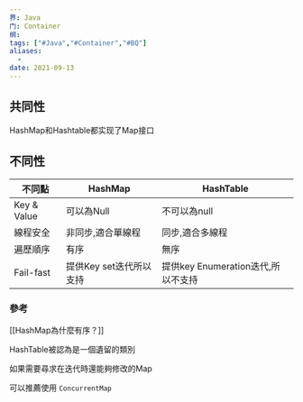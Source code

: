 ```yaml
---
界: Java
门: Container
纲: 
tags: ["#Java","#Container","#BQ"]
aliases:
  - 
date: 2021-09-13
---
```


## 共同性

HashMap和Hashtable都实现了Map接口

## 不同性

| 不同點      | HashMap                 | HashTable                          |
| ----------- | ----------------------- | ---------------------------------- |
| Key & Value | 可以為Null              | 不可以為null                       |
| 線程安全    | 非同步,適合單線程       | 同步,適合多線程                    |
| 遍歷順序    | 有序                    | 無序                               |
| Fail-fast   | 提供Key set迭代所以支持 | 提供key Enumeration迭代,所以不支持 |


### 參考
[[HashMap為什麼有序？]]

HashTable被認為是一個遺留的類別

如果需要尋求在迭代時還能夠修改的Map

可以推薦使用 `ConcurrentMap`